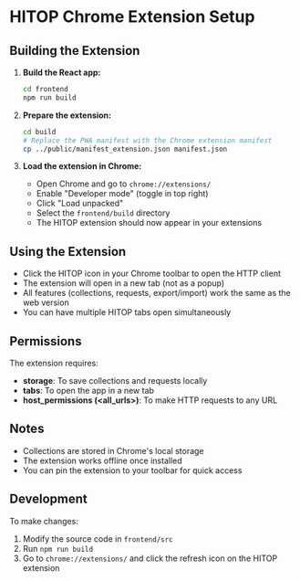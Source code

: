 # HITOP Chrome Extension Setup

## Building the Extension

1. **Build the React app:**
   ```bash
   cd frontend
   npm run build
   ```

2. **Prepare the extension:**
   ```bash
   cd build
   # Replace the PWA manifest with the Chrome extension manifest
   cp ../public/manifest_extension.json manifest.json
   ```

3. **Load the extension in Chrome:**
   - Open Chrome and go to `chrome://extensions/`
   - Enable "Developer mode" (toggle in top right)
   - Click "Load unpacked"
   - Select the `frontend/build` directory
   - The HITOP extension should now appear in your extensions

## Using the Extension

- Click the HITOP icon in your Chrome toolbar to open the HTTP client
- The extension will open in a new tab (not as a popup)
- All features (collections, requests, export/import) work the same as the web version
- You can have multiple HITOP tabs open simultaneously

## Permissions

The extension requires:
- **storage**: To save collections and requests locally
- **tabs**: To open the app in a new tab
- **host_permissions (<all_urls>)**: To make HTTP requests to any URL

## Notes

- Collections are stored in Chrome's local storage
- The extension works offline once installed
- You can pin the extension to your toolbar for quick access

## Development

To make changes:
1. Modify the source code in `frontend/src`
2. Run `npm run build`
3. Go to `chrome://extensions/` and click the refresh icon on the HITOP extension
